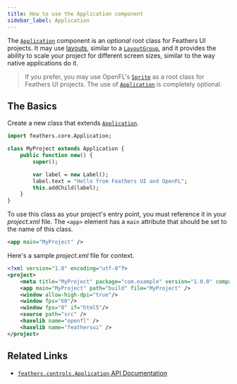 ```yaml
---
title: How to use the Application component
sidebar_label: Application
---
```


The [`Application`](https://api.feathersui.com/current/feathers/controls/Application.html) component is an _optional_ root class for Feathers UI projects. It may use [layouts](https://api.feathersui.com/current/feathers/layout/), similar to a [`LayoutGroup`](./layout-group.md), and it provides the ability to scale your project for different screen sizes, similar to the way native applications do it.

> If you prefer, you may use OpenFL's [`Sprite`](https://api.openfl.org/openfl/display/Sprite.html) as a root class for Feathers UI projects. The use of [`Application`](https://api.feathersui.com/current/feathers/controls/Application.html) is completely optional.

## The Basics

Create a new class that extends [`Application`](https://api.feathersui.com/current/feathers/controls/Application.html).

```hx
import feathers.core.Application;

class MyProject extends Application {
    public function new() {
        super();

        var label = new Label();
        label.text = "Hello from Feathers UI and OpenFL";
        this.addChild(label);
    }
}
```

To use this class as your project's entry point, you must reference it in your _project.xml_ file. The `<app>` element has a `main` attribute that should be set to the name of this class.

```xml
<app main="MyProject" />
```

Here's a sample _project.xml_ file for context.

```xml
<?xml version="1.0" encoding="utf-8"?>
<project>
    <meta title="MyProject" package="com.example" version="1.0.0" company="My Company" />
    <app main="MyProject" path="build" file="MyProject" />
    <window allow-high-dpi="true"/>
    <window fps="60"/>
    <window fps="0" if="html5"/>
    <source path="src" />
    <haxelib name="openfl" />
    <haxelib name="feathersui" />
</project>
```

## Related Links

- [`feathers.controls.Application` API Documentation](https://api.feathersui.com/current/feathers/controls/Application.html)
